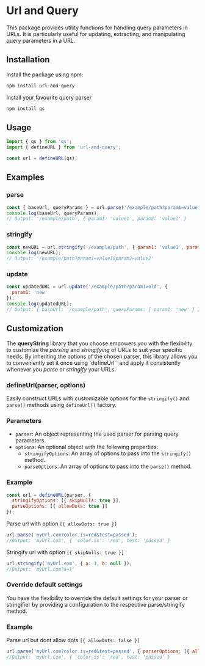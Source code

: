# Url and Query

This package provides utility functions for handling query parameters in URLs. It is particularly useful for updating, extracting, and manipulating query parameters in a URL.

## Installation

Install the package using npm:

```bash
npm install url-and-query
```

Install your favourite query parser

```bash
npm install qs
```

## Usage

```js
import { qs } from 'qs';
import { defineURL } from 'url-and-query';

const url = defineURL(qs);
```

## Examples

### parse

```js
const { baseUrl, queryParams } = url.parse('/example/path?param1=value1&param2=value2');
console.log(baseUrl, queryParams);
// Output: '/example/path', { param1: 'value1', param2: 'value2' }
```

### stringify

```js
const newURL = url.stringify('/example/path', { param1: 'value1', param2: 'value2' });
console.log(newURL);
// Output: '/example/path?param1=value1&param2=value2'
```

### update

```js
const updatedURL = url.update('/example/path?param1=old', {
  param1: 'new'
});
console.log(updatedURL);
// Output: { baseUrl: '/example/path', queryParams: { param1: 'new' } }
```

## Customization

The **queryString** library that you choose empowers you with the flexibility to customize the _parsing_ and _stringifying_ of URLs to suit your specific needs. By inheriting the options of the chosen parser, this library allows you to conveniently set it once using `defineUrl`` and apply it consistently whenever you _parse_ or _stringify_ your URLs.

### defineUrl(parser, options)

Easily construct URLs with customizable options for the `stringify()` and `parse()` methods using `defineUrl()` factory.

### Parameters

- `parser`: An object representing the used parser for parsing query parameters.
- `options`: An optional object with the following properties:
  - `stringifyOptions`: An array of options to pass into the `stringify()` method.
  - `parseOptions`: An array of options to pass into the `parse()` method.

### Example

```js
const url = defineURL(parser, {
  stringifyOptions: [{ skipNulls: true }],
  parseOptions: [{ allowDots: true }]
});
```

Parse url with option `[{ allowDots: true }]`

```js
url.parse('myUrl.com?color.is=red&test=passed');
//Output: 'myUrl.com', { 'color.is': 'red', test: 'passed' }
```

Stringify url with option `[{ skipNulls: true }]`

```js
url.stringify('myUrl.com', { a: 1, b: null });
//Output: 'myUrl.com?a=1'
```

### Override default settings

You have the flexibility to override the default settings for your parser or stringifier by providing a configuration to the respective parse/stringify method.

### Example

Parse url but dont allow dots `[{ allowDots: false }]`

```js
url.parse('myUrl.com?color.is=red&test=passed', { parserOptions: [{ allowDots: false }] });
//Output: 'myUrl.com', { 'color.is': 'red', test: 'passed' }
```
